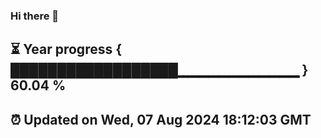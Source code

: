 ### Hi there 👋
⏳ Year progress { ██████████████████▁▁▁▁▁▁▁▁▁▁▁▁ } 60.04 %
---
⏰ Updated on Wed, 07 Aug 2024 18:12:03 GMT
---
